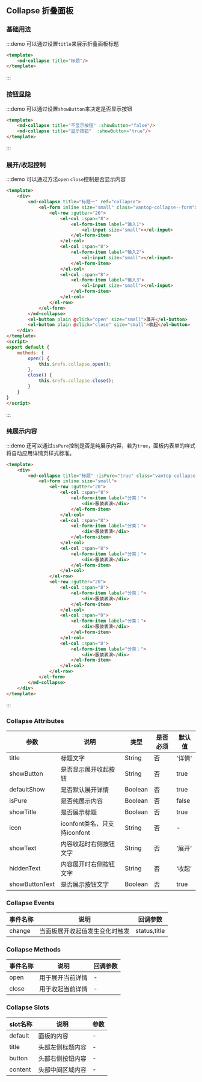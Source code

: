 ## Collapse 折叠面板

### 基础用法
:::demo 可以通过设置`title`来展示折叠面板标题

```html
<template>
    <md-collapse title="标题"/>
</template>
```
:::

### 按钮显隐
:::demo 可以通过设置`showButton`来决定是否显示按钮

```html
<template>
    <md-collapse title="不显示按钮" :showButton="false"/>
    <md-collapse title="显示按钮"  :showButton="true"/>
</template>
```
:::


### 展开/收起控制
:::demo 可以通过方法`open` `close`控制是否显示内容

```html
<template>
    <div>
        <md-collapse title="标题一" ref="collapse">
            <el-form inline size="small" class="vantop-collapse--form">
                <el-row :gutter="20">
                    <el-col :span="8">
                        <el-form-item label="输入1">
                            <el-input size="small"></el-input>
                        </el-form-item>
                    </el-col>
                    <el-col :span="8">
                        <el-form-item label="输入2">
                            <el-input size="small"></el-input>
                        </el-form-item>
                    </el-col>
                    <el-col :span="8">
                        <el-form-item label="输入3">
                            <el-input size="small"></el-input>
                        </el-form-item>
                    </el-col>
                </el-row>
            </el-form>
        </md-collapse>
        <el-button plain @click="open" size="small">展开</el-button>
        <el-button plain @click="close" size="small">收起</el-button>
    </div>
</template>
<script>
export default {
    methods: {
        open() {
            this.$refs.collapse.open();
        },
        close() {
            this.$refs.collapse.close();
        }
    }
}
</script>
```
:::


### 纯展示内容
:::demo 还可以通过`isPure`控制是否是纯展示内容，若为`true`，面板内表单的样式将自动应用详情页样式标准。

```html
<template>
    <div>
        <md-collapse title="标题" :isPure="true" class="vantop-collapse--form">
            <el-form inline size="small">
                <el-row :gutter="20">
                    <el-col :span="8">
                        <el-form-item label="分类：">
                            <div>服装表演</div>
                        </el-form-item>
                    </el-col>
                    <el-col :span="8">
                        <el-form-item label="分类：">
                            <div>服装表演</div>
                        </el-form-item>
                    </el-col>
                    <el-col :span="8">
                        <el-form-item label="分类：">
                            <div>服装表演</div>
                        </el-form-item>
                    </el-col>
                </el-row>
                <el-row :gutter="20">
                    <el-col :span="8">
                        <el-form-item label="分类：">
                            <div>服装表演</div>
                        </el-form-item>
                    </el-col>
                    <el-col :span="8">
                        <el-form-item label="分类：">
                            <div>服装表演</div>
                        </el-form-item>
                    </el-col>
                    <el-col :span="8">
                        <el-form-item label="分类：">
                            <div>服装表演</div>
                        </el-form-item>
                    </el-col>
                </el-row>
            </el-form>
        </md-collapse>
    </div>
</template>
```
:::


### Collapse Attributes
| 参数 | 说明 | 类型 |是否必须| 默认值 |
|  ----  | ----  |---- | ---| ---- |
| title | 标题文字 |String|否 | '详情'|
| showButton | 是否显示展开收起按钮 |String|否 | true|
| defaultShow | 是否默认展开详情 | Boolean | 否| true|
| isPure | 是否纯展示内容 |Boolean|否 | false |
| showTitle | 是否展示标题 |Boolean|否 | true |
| icon | iconfont类名，只支持iconfont |String|否 | - |
| showText | 内容收起时右侧按钮文字   |String|否 | ’展开‘ |
| hiddenText | 内容展开时右侧按钮文字 |String|否 | ‘收起’ |
| showButtonText | 是否展示按钮文字 |Boolean|否 | true |


### Collapse Events

| 事件名称   | 说明                                | 回调参数     |
| ---------- | --------------------------------- | ------------ |
| change      | 当面板展开收起值发生变化时触发            | status,title |

### Collapse Methods

| 事件名称   | 说明                                | 回调参数     |
| ---------- | --------------------------------- | ------------ |
| open      | 用于展开当前详情            | - |
| close      | 用于收起当前详情            | - |


### Collapse Slots

| slot名称   | 说明                   | 参数     |
| ---------- | --------------------------- | ------------ |
| default      | 面板的内容     | - |
| title      | 头部左侧标题内容     | - |
| button      | 头部右侧按钮内容     | - |
| content      | 头部中间区域内容     | - |


